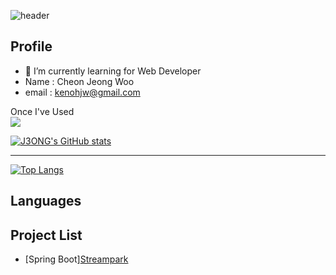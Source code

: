 ![header](https://capsule-render.vercel.app/api?type=waving&color=auto&height=300&section=header&text=J3ONG%27s%20Repository&fontSize=45)

<!--
**J3ONG/J3ONG** is a ✨ _special_ ✨ repository because its `README.md` (this file) appears on your GitHub profile.

Here are some ideas to get you started:

- 🔭 I’m currently working on ...
- 🌱 I’m currently learning ...
- 👯 I’m looking to collaborate on ...
- 🤔 I’m looking for help with ...
- 💬 Ask me about ...
- 📫 How to reach me: ...
- 😄 Pronouns: ...
- ⚡ Fun fact: ...
-->

## Profile
- 🌱 I’m currently learning for Web Developer
- Name : Cheon Jeong Woo
- email : kenohjw@gmail.com

Once I've Used <br>
<img src="https://img.shields.io/badge/Spring%20Boot-6DB33F?style=flat-square&logo=springboot&logoColor=white"/>

[![J3ONG's GitHub stats](https://github-readme-stats.vercel.app/api?username=J3ONG)](https://github.com/J3ONG/github-readme-stats)
<hr/>

[![Top Langs](https://github-readme-stats.vercel.app/api/top-langs/?username=J3ONG)](https://github.com/J3ONG/github-readme-stats)

## Languages


## Project List
- [Spring Boot]<a href="https://github.com/J3ONG/Portfolio1">Streampark</a>

